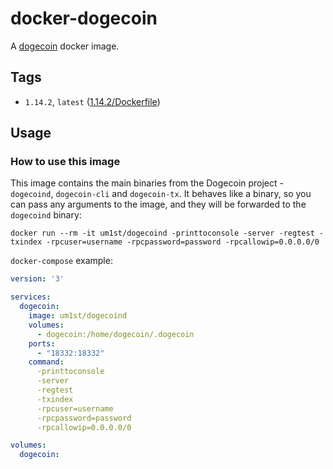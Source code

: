 # docker-dogecoin
A [dogecoin](https://dogecoin.com) docker image.

## Tags
- `1.14.2`, `latest` ([1.14.2/Dockerfile](https://github.com/um1st/docker-dogecoin/blob/master/1.14.2/Dockerfile))

## Usage

### How to use this image

This image contains the main binaries from the Dogecoin project - `dogecoind`, `dogecoin-cli` and `dogecoin-tx`. 
It behaves like a binary, so you can pass any arguments to the image, and they will be forwarded to the `dogecoind` binary:

```shell
docker run --rm -it um1st/dogecoind -printtoconsole -server -regtest -txindex -rpcuser=username -rpcpassword=password -rpcallowip=0.0.0.0/0
```

`docker-compose` example:

```yaml
version: '3'

services:
  dogecoin:
    image: um1st/dogecoind
    volumes:
      - dogecoin:/home/dogecoin/.dogecoin
    ports:
      - "18332:18332"
    command:
      -printtoconsole
      -server 
      -regtest 
      -txindex 
      -rpcuser=username 
      -rpcpassword=password 
      -rpcallowip=0.0.0.0/0

volumes:
  dogecoin:
```
